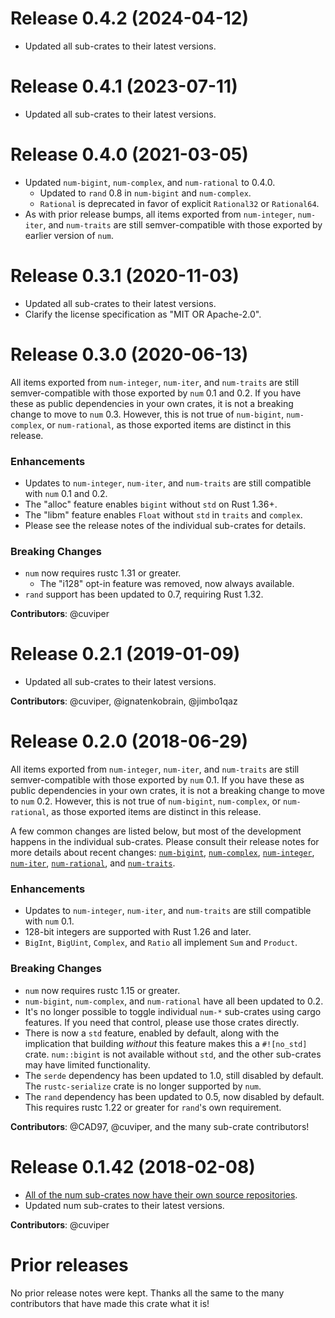 # Release 0.4.2 (2024-04-12)

- Updated all sub-crates to their latest versions.

# Release 0.4.1 (2023-07-11)

- Updated all sub-crates to their latest versions.

# Release 0.4.0 (2021-03-05)

- Updated `num-bigint`, `num-complex`, and `num-rational` to 0.4.0.
  - Updated to `rand` 0.8 in `num-bigint` and `num-complex`.
  - `Rational` is deprecated in favor of explicit `Rational32` or `Rational64`.
- As with prior release bumps, all items exported from `num-integer`,
  `num-iter`, and `num-traits` are still semver-compatible with those exported
  by earlier version of `num`.

# Release 0.3.1 (2020-11-03)

- Updated all sub-crates to their latest versions.
- Clarify the license specification as "MIT OR Apache-2.0".

# Release 0.3.0 (2020-06-13)

All items exported from `num-integer`, `num-iter`, and `num-traits` are still
semver-compatible with those exported by `num` 0.1 and 0.2.  If you have these
as public dependencies in your own crates, it is not a breaking change to move
to `num` 0.3.  However, this is not true of `num-bigint`, `num-complex`, or
`num-rational`, as those exported items are distinct in this release.

### Enhancements

- Updates to `num-integer`, `num-iter`, and `num-traits` are still compatible
  with `num` 0.1 and 0.2.
- The "alloc" feature enables `bigint` without `std` on Rust 1.36+.
- The "libm" feature enables `Float` without `std` in `traits` and `complex`.
- Please see the release notes of the individual sub-crates for details.

### Breaking Changes

- `num` now requires rustc 1.31 or greater.
  - The "i128" opt-in feature was removed, now always available.
- `rand` support has been updated to 0.7, requiring Rust 1.32.

**Contributors**: @cuviper

# Release 0.2.1 (2019-01-09)

- Updated all sub-crates to their latest versions.

**Contributors**: @cuviper, @ignatenkobrain, @jimbo1qaz

# Release 0.2.0 (2018-06-29)

All items exported from `num-integer`, `num-iter`, and `num-traits` are still
semver-compatible with those exported by `num` 0.1.  If you have these as public
dependencies in your own crates, it is not a breaking change to move to `num`
0.2.  However, this is not true of `num-bigint`, `num-complex`, or
`num-rational`, as those exported items are distinct in this release.

A few common changes are listed below, but most of the development happens in
the individual sub-crates.  Please consult their release notes for more details
about recent changes:
[`num-bigint`](https://github.com/rust-num/num-bigint/blob/master/RELEASES.md),
[`num-complex`](https://github.com/rust-num/num-complex/blob/master/RELEASES.md),
[`num-integer`](https://github.com/rust-num/num-integer/blob/master/RELEASES.md),
[`num-iter`](https://github.com/rust-num/num-iter/blob/master/RELEASES.md),
[`num-rational`](https://github.com/rust-num/num-rational/blob/master/RELEASES.md),
and [`num-traits`](https://github.com/rust-num/num-traits/blob/master/RELEASES.md).

### Enhancements

- Updates to `num-integer`, `num-iter`, and `num-traits` are still compatible
  with `num` 0.1.
- 128-bit integers are supported with Rust 1.26 and later.
- `BigInt`, `BigUint`, `Complex`, and `Ratio` all implement `Sum` and `Product`.

### Breaking Changes

- `num` now requires rustc 1.15 or greater.
- `num-bigint`, `num-complex`, and `num-rational` have all been updated to 0.2.
- It's no longer possible to toggle individual `num-*` sub-crates using cargo
  features.  If you need that control, please use those crates directly.
- There is now a `std` feature, enabled by default, along with the implication
  that building *without* this feature makes this a `#![no_std]` crate.
  `num::bigint` is not available without `std`, and the other sub-crates may
  have limited functionality.
- The `serde` dependency has been updated to 1.0, still disabled by default.
  The `rustc-serialize` crate is no longer supported by `num`.
- The `rand` dependency has been updated to 0.5, now disabled by default.  This
  requires rustc 1.22 or greater for `rand`'s own requirement.

**Contributors**: @CAD97, @cuviper, and the many sub-crate contributors!

# Release 0.1.42 (2018-02-08)

- [All of the num sub-crates now have their own source repositories][num-356].
- Updated num sub-crates to their latest versions.

**Contributors**: @cuviper

[num-356]: https://github.com/rust-num/num/pull/356


# Prior releases

No prior release notes were kept.  Thanks all the same to the many
contributors that have made this crate what it is!
